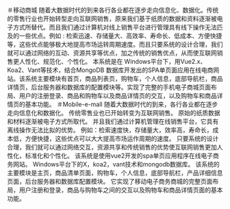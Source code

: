 ＃移动商城
随着大数据时代的到来各行各业都在逐步走向信息化、数据化。传统的零售行业也开始转型走向互联网销售，原来我们基于纸质的数据和资料逐渐被电子方式所替代。而且我们通过计算机对线上销售平台进行管理具有线下操作无法匹及的一些优点。例如 : 检索迅速、存储量大、高效率、寿命长、低成本、方便快捷等，这些优点能够极大地提高市场运转周期速度。而且只要系统的设计合理，我们就可以通过网络的互动、资源共享等优点，加之传统的销售优点，从而使互联网销售更人性化、规范化、个性化。 本系统是在 Windows平台下，用Vue2.x、Koa2、Vant等技术，结合MongoDB 数据库开发出的SPA单页面应用在线电商网站。该系统主要模块有首页，商品列表页，购物车，个人信息，底部导航栏，商品详情页，后台服务器和数据库的配置模块等。实现了完整的手机电子商城页面布局、用户的注册登录、商品和购物车以及商品详情页的交互，以及购物车和商品详情页的基本功能。
＃Mobile-e-mall
随着大数据时代的到来，各行各业都在逐步走向信息化和数据化。 传统零售业也已开始转变为互联网销售。 原始的纸质数据和材料逐渐被电子方式所取代。 并且我们通过计算机管理在线销售平台，它具有离线操作无法比拟的优势。 例如：检索速度快，存储量大，效率高，寿命长，成本低，方便快捷，这些优点可以大大提高市场运作周期的速度。 只要系统的设计合理，我们就可以通过网络交互，资源共享和传统销售的优势使互联网销售更加人性化，标准化和个性化。 该系统是使用vue2开发的spa单页应用程序在线电子商务网站。 Windows平台下的X，koa2，vant技术和mongodb数据库。 该系统的主要模块是主页，商品清单页面，购物车，个人信息，底部导航栏，产品详细信息页面，后台服务器和数据库配置模块。 它实现了移动电子商务商城的完整页面布局，用户注册和登录，商品与购物车之间的交互以及购物车和商品详情页面的基本功能。
